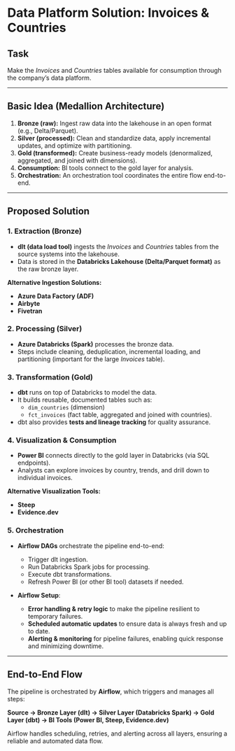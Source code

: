 # Data Platform Solution: Invoices & Countries

## Task

Make the _Invoices_ and _Countries_ tables available for consumption through the company’s data platform.

---

## Basic Idea (Medallion Architecture)

1. **Bronze (raw):** Ingest raw data into the lakehouse in an open format (e.g., Delta/Parquet).
2. **Silver (processed):** Clean and standardize data, apply incremental updates, and optimize with partitioning.
3. **Gold (transformed):** Create business-ready models (denormalized, aggregated, and joined with dimensions).
4. **Consumption:** BI tools connect to the gold layer for analysis.
5. **Orchestration:** An orchestration tool coordinates the entire flow end-to-end.

---

## Proposed Solution

### 1. Extraction (Bronze)

- **dlt (data load tool)** ingests the _Invoices_ and _Countries_ tables from the source systems into the lakehouse.
- Data is stored in the **Databricks Lakehouse (Delta/Parquet format)** as the raw bronze layer.

**Alternative Ingestion Solutions:**

- **Azure Data Factory (ADF)**
- **Airbyte**
- **Fivetran**

### 2. Processing (Silver)

- **Azure Databricks (Spark)** processes the bronze data.
- Steps include cleaning, deduplication, incremental loading, and partitioning (important for the large _Invoices_ table).

### 3. Transformation (Gold)

- **dbt** runs on top of Databricks to model the data.
- It builds reusable, documented tables such as:
  - `dim_countries` (dimension)
  - `fct_invoices` (fact table, aggregated and joined with countries).
- dbt also provides **tests and lineage tracking** for quality assurance.

### 4. Visualization & Consumption

- **Power BI** connects directly to the gold layer in Databricks (via SQL endpoints).
- Analysts can explore invoices by country, trends, and drill down to individual invoices.

**Alternative Visualization Tools:**

- **Steep**
- **Evidence.dev**

### 5. Orchestration

- **Airflow DAGs** orchestrate the pipeline end-to-end:

  - Trigger dlt ingestion.
  - Run Databricks Spark jobs for processing.
  - Execute dbt transformations.
  - Refresh Power BI (or other BI tool) datasets if needed.

- **Airflow Setup**:
  - **Error handling & retry logic** to make the pipeline resilient to temporary failures.
  - **Scheduled automatic updates** to ensure data is always fresh and up to date.
  - **Alerting & monitoring** for pipeline failures, enabling quick response and minimizing downtime.

---

## End-to-End Flow

The pipeline is orchestrated by **Airflow**, which triggers and manages all steps:

**Source → Bronze Layer (dlt) → Silver Layer (Databricks Spark) → Gold Layer (dbt) → BI Tools (Power BI, Steep, Evidence.dev)**

Airflow handles scheduling, retries, and alerting across all layers, ensuring a reliable and automated data flow.
